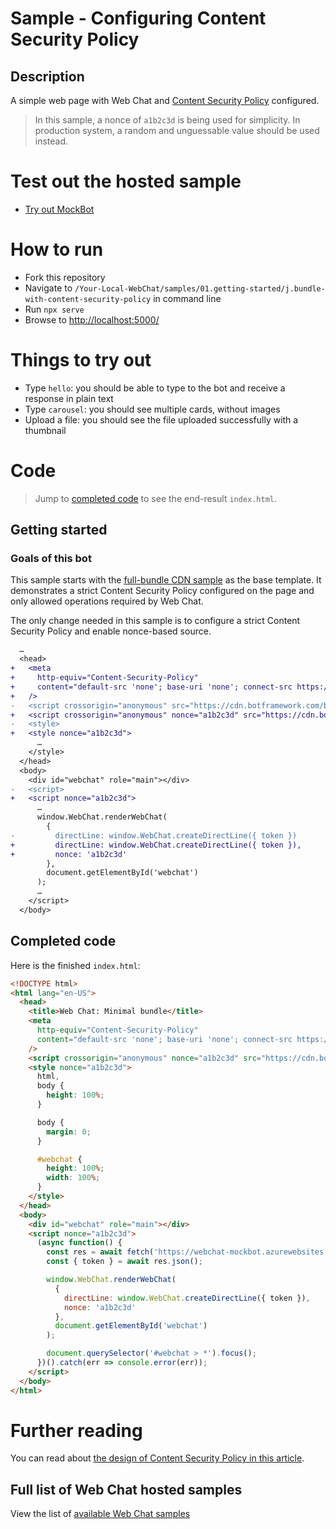 # Sample - Configuring Content Security Policy

## Description

A simple web page with Web Chat and [Content Security Policy](https://developer.mozilla.org/en-US/docs/Web/HTTP/CSP) configured.

> In this sample, a nonce of `a1b2c3d` is being used for simplicity. In production system, a random and unguessable value should be used instead.

# Test out the hosted sample

-  [Try out MockBot](https://microsoft.github.io/BotFramework-WebChat/01.getting-started/j.bundle-with-content-security-policy)

# How to run

-  Fork this repository
-  Navigate to `/Your-Local-WebChat/samples/01.getting-started/j.bundle-with-content-security-policy` in command line
-  Run `npx serve`
-  Browse to [http://localhost:5000/](http://localhost:5000/)

# Things to try out

-  Type `hello`: you should be able to type to the bot and receive a response in plain text
-  Type `carousel`: you should see multiple cards, without images
-  Upload a file: you should see the file uploaded successfully with a thumbnail

# Code

> Jump to [completed code](#completed-code) to see the end-result `index.html`.

## Getting started

### Goals of this bot

This sample starts with the [full-bundle CDN sample](../a.full-bundle/README.md) as the base template. It demonstrates a strict Content Security Policy configured on the page and only allowed operations required by Web Chat.

The only change needed in this sample is to configure a strict Content Security Policy and enable nonce-based source.

<!-- prettier-ignore-start -->
```diff
  …
  <head>
+   <meta
+     http-equiv="Content-Security-Policy"
+     content="default-src 'none'; base-uri 'none'; connect-src https://directline.botframework.com wss://directline.botframework.com https://webchat-mockbot.azurewebsites.net; img-src blob:; script-src 'nonce-a1b2c3d' 'strict-dynamic'; style-src 'nonce-a1b2c3d'"
+   />
-   <script crossorigin="anonymous" src="https://cdn.botframework.com/botframework-webchat/latest/webchat.js"></script>
+   <script crossorigin="anonymous" nonce="a1b2c3d" src="https://cdn.botframework.com/botframework-webchat/latest/webchat.js"></script>
-   <style>
+   <style nonce="a1b2c3d">
      …
    </style>
  </head>
  <body>
    <div id="webchat" role="main"></div>
-   <script>
+   <script nonce="a1b2c3d">
      …
      window.WebChat.renderWebChat(
        {
-         directLine: window.WebChat.createDirectLine({ token })
+         directLine: window.WebChat.createDirectLine({ token }),
+         nonce: 'a1b2c3d'
        },
        document.getElementById('webchat')
      );
      …
    </script>
  </body>
```
<!-- prettier-ignore-end -->

## Completed code

Here is the finished `index.html`:

<!-- prettier-ignore-start -->
```html
<!DOCTYPE html>
<html lang="en-US">
  <head>
    <title>Web Chat: Minimal bundle</title>
    <meta
      http-equiv="Content-Security-Policy"
      content="default-src 'none'; base-uri 'none'; connect-src https://directline.botframework.com wss://directline.botframework.com https://webchat-mockbot.azurewebsites.net; img-src blob:; script-src 'nonce-a1b2c3d' 'strict-dynamic'; style-src 'nonce-a1b2c3d'"
    />
    <script crossorigin="anonymous" nonce="a1b2c3d" src="https://cdn.botframework.com/botframework-webchat/latest/webchat.js"></script>
    <style nonce="a1b2c3d">
      html,
      body {
        height: 100%;
      }

      body {
        margin: 0;
      }

      #webchat {
        height: 100%;
        width: 100%;
      }
    </style>
  </head>
  <body>
    <div id="webchat" role="main"></div>
    <script nonce="a1b2c3d">
      (async function() {
        const res = await fetch('https://webchat-mockbot.azurewebsites.net/directline/token', { method: 'POST' });
        const { token } = await res.json();

        window.WebChat.renderWebChat(
          {
            directLine: window.WebChat.createDirectLine({ token }),
            nonce: 'a1b2c3d'
          },
          document.getElementById('webchat')
        );

        document.querySelector('#webchat > *').focus();
      })().catch(err => console.error(err));
    </script>
  </body>
</html>
```
<!-- prettier-ignore-end -->

# Further reading

You can read about [the design of Content Security Policy in this article](https://github.com/microsoft/BotFramework-WebChat/tree/main/docs/CONTENT_SECURITY_POLICY.md).

## Full list of Web Chat hosted samples

View the list of [available Web Chat samples](https://github.com/microsoft/BotFramework-WebChat/tree/main/samples)
